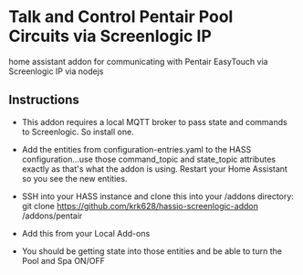 # Talk and Control Pentair Pool Circuits via Screenlogic IP

home assistant addon for communicating with Pentair EasyTouch via Screenlogic IP via nodejs

## Instructions

* This addon requires a local MQTT broker to pass state and commands to Screenlogic.  So install one.

* Add the entities from configuration-entries.yaml to the HASS configuration...use those command_topic and state_topic attributes exactly as that's what the addon is using.  Restart your Home Assistant so you see the new entities.

* SSH into your HASS instance and clone this into your /addons directory:
  git clone https://github.com/krk628/hassio-screenlogic-addon /addons/pentair

* Add this from your Local Add-ons

* You should be getting state into those entities and be able to turn the Pool and Spa ON/OFF

